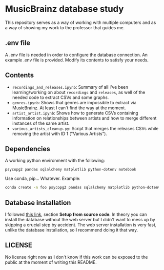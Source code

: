 # MusicBrainz database study

This repository serves as a way of working with multiple computers and as a way of showing my work to the professor that guides me.

## .env file

A .env file is needed in order to configure the database connection. An example .env file is provided. Modify its contents to satisfy your needs.

## Contents

- `recordings_and_releases.ipynb`: Summary of all I've been learning/working on about `recordings` and `releases`, as well of the needed code to extract CSVs and some graphs. 
- `genres.ipynb`: Shows that genres are impossible to extract via MusicBrainz. At least I can't find the way at the moment.
- `artist_artist.ipynb`: Shows how to generate CSVs containing information on relationships between artists and how to merge different instances of the same artist.
- `various_artists_cleanup.py`: Script that merges the releases CSVs while removing the artist with ID 1 ("Various Artists").

## Dependencies

A working python environment with the following:

```
psycopg2 pandas sqlalchemy matplotlib python-dotenv notebook
```

Use conda, pip... Whatever. Example:

```bash
conda create -n foo psycopg2 pandas sqlalchemy matplotlib python-dotenv notebook
```

## Database installation

I followed [this link](https://musicbrainz.org/doc/MusicBrainz_Server/Setup), section **Setup from source code**. In theory you can install the database without the web server but I didn't want to mess up by skipping a crucial step by accident. The web server installation is very fast, unlike the database installation, so I recommend doing it that way.

## LICENSE

No license right now as I don't know if this work can be exposed to the public at the moment of writing this README.
